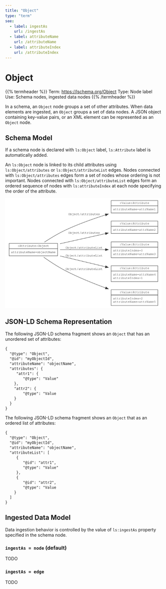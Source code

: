 ```yaml
---
title: "Object"
type: "term"
see:
  - label: ingestAs
    url: /ingestAs
  - label: attributeName
    url: /attributeName
  - label: attributeIndex
    url: /attributeIndex
---
```


# Object

{{% termheader %}}
Term: https://lschema.org/Object
Type: Node label
Use: Schema nodes, ingested data nodes
{{% /termheader %}}

In a schema, an `Object` node groups a set of other attributes. When
data elements are ingested, an `Object` groups a set of data
nodes. A JSON object containing key-value pairs, or an XML element can
be represented as an `Object` node.

## Schema Model

If a schema node is declared with `ls:Object` label, `ls:Attribute` label is
automatically added.

An `ls:Object` node is linked to its child attributes using
`ls:Object/attributes` or `ls:Object/attributeList` edges. Nodes
connected with `ls:Object/attributes` edges form a set of nodes whose
ordering is not important. Nodes connected with
`ls:Object/attributeList` edges form an ordered sequence of nodes with
`ls:attributeIndex` at each node specifying the order of the
attribute.

![Object node model](object_node_model.png)

## JSON-LD Schema Representation

The following JSON-LD schema fragment shows an `Object` that has an unordered set of attributes:

```
{
  "@type": "Object",
  "@id": "myObjectId",
  "attributeName": "objectName",
  "attributes": {
     "attr1": {
        "@type": "Value"
    },
    "attr2": {
        "@type": "Value
    }
  }
}
```

The following JSON-LD schema fragment shows an `Object` that as an
ordered list of attributes:

```
{
  "@type": "Object",
  "@id": "myObjectId",
  "attributeName": "objectName",
  "attributeList": [
     {
        "@id": "attr1",
        "@type": "Value"
     },
     {
        "@id": "attr2",
        "@type": "Value
    }
  ]
}
```

## Ingested Data Model

Data ingestion behavior is controlled by the value of `ls:ingestAs`
property specified in the schema node.

### `ingestAs = node` (default)

TODO

### `ingestAs = edge`

TODO
